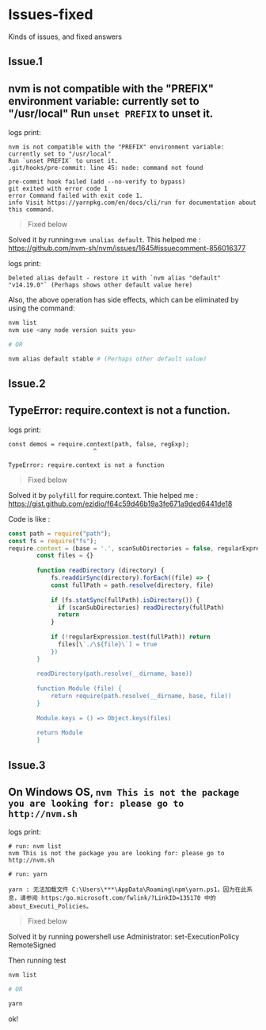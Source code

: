 # Issues-fixed
Kinds of issues, and fixed answers

Issue.1
--
## nvm is not compatible with the "PREFIX" environment variable: currently set to "/usr/local" Run `unset PREFIX` to unset it.

logs print:
```logs
nvm is not compatible with the "PREFIX" environment variable: currently set to "/usr/local"
Run `unset PREFIX` to unset it.
.git/hooks/pre-commit: line 45: node: command not found

pre-commit hook failed (add --no-verify to bypass)
git exited with error code 1
error Command failed with exit code 1.
info Visit https://yarnpkg.com/en/docs/cli/run for documentation about this command.
```

> Fixed below

Solved it by running:`nvm unalias default`. This helped me : https://github.com/nvm-sh/nvm/issues/1645#issuecomment-856016377

logs print:
```logs
Deleted alias default - restore it with `nvm alias "default" "v14.19.0"` (Perhaps shows other default value here)
```

Also, the above operation has side effects, which can be eliminated by using the command:

```sh
nvm list
nvm use <any node version suits you>

# OR

nvm alias default stable # (Perhaps other default value)
```

Issue.2
--
## TypeError: require.context is not a function.

logs print:
```logs
const demos = require.context(path, false, regExp);
                        ^

TypeError: require.context is not a function
```

> Fixed below

Solved it by `polyfill` for require.context. Thie helped me : https://gist.github.com/ezidio/f64c59d46b19a3fe671a9ded6441de18

Code is like :

```js
const path = require("path");
const fs = require("fs");
require.context = (base = '.', scanSubDirectories = false, regularExpression = /\.js$/) => {
        const files = {}
    
        function readDirectory (directory) {
            fs.readdirSync(directory).forEach((file) => {
            const fullPath = path.resolve(directory, file)
    
            if (fs.statSync(fullPath).isDirectory()) {
              if (scanSubDirectories) readDirectory(fullPath)
              return
            }
    
            if (!regularExpression.test(fullPath)) return
              files[\`./\${file}\`] = true
            })
        }
    
        readDirectory(path.resolve(__dirname, base))
    
        function Module (file) {
            return require(path.resolve(__dirname, base, file))
        }
    
        Module.keys = () => Object.keys(files)
    
        return Module
        }
```

Issue.3
--
## On Windows OS, `nvm This is not the package you are looking for: please go to http://nvm.sh`

logs print:
```logs
# run: nvm list
nvm This is not the package you are looking for: please go to http://nvm.sh

# run: yarn

yarn : 无法加载文件 C:\Users\***\AppData\Roaming\npm\yarn.ps1，因为在此系
息，请参阅 https:/go.microsoft.com/fwlink/?LinkID=135170 中的 about_Executi_Policies。
```

> Fixed below

Solved it by running powershell use Administrator: set-ExecutionPolicy RemoteSigned

Then running test
```sh
nvm list

# OR

yarn
```

ok!
